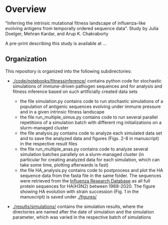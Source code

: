 # Overview

"Inferring the intrinsic mutational fitness landscape of influenza-like evolving antigens from temporally ordered sequence data".
Study by Julia Doelger, Mehran Kardar, and Arup K. Chakraborty

A pre-print describing this study is available at ...

## Organization

This repository is organized into the following subdirectories:

- [./code/notebooks/fitnessinference/](./code/notebooks/fitnessinference/) contains python code for stochastic simulations of immune-driven pathogen sequences and for analysis and fitness inference based on such artificially created data sets
    - the file simulation.py contains code to run stochastic simulations of a population of antigenic sequences evolving under immune pressure and in a given intrinsic fitness landscape
    - the file run_multiple_simus.py contains code to run several parallel repetitions of a simulation batch with different rng initializations on a slurm-managed cluster
    - the file analysis.py contains code to analyze each simulated data set and to save the analyzed data and figures (Figs. 2-8 in manuscript) in the respective result files
    - the file run_multiple_anas.py contains code to analyze several simulation batches parallely on a slurm-managed cluster (in particular for creating analyzed data for each simulation, which can take some time, plotting afterwards is fast)
    - the file HA_analysis.py contains code to postprocess and plot the HA sequence data from the fasta file in the same folder. The sequences were retrieved from the [Influenza Research Database](https://www.fludb.org/) as all full protein sequences for HA(H3N2) between 1968-2020. The figure showing HA evolution with strain succession (Fig. 1 in the manuscript) is saved under [./figures/](./figures/)

- [./results/simulations/](./results/simulations/) contains the simulation results, where the directories are named after the date of simulation and the simulation parameter, which was varied in the respective batch of simulations